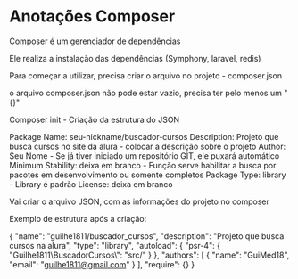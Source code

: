 # Anotações Composer

Composer é um gerenciador de dependências

Ele realiza a instalação das dependências (Symphony, laravel, redis)

Para começar a utilizar, precisa criar o arquivo no projeto - composer.json

o arquivo composer.json não pode estar vazio, precisa ter pelo menos um "{}"

Composer init - Criação da estrutura do JSON

Package Name: seu-nickname/buscador-cursos
Description: Projeto que busca cursos no site da alura - colocar a descrição sobre o projeto
Author: Seu Nome - Se já tiver iniciado um repositório GIT, ele puxará automático
Minimum Stability: deixa em branco - Função serve habilitar a busca por pacotes em desenvolvimento ou somente completos
Package Type: library - Library é padrão
License: deixa em branco


Vai criar o arquivo JSON, com as informações do projeto no composer

Exemplo de estrutura após a criação:


{
    "name": "guilhe1811/buscador_cursos",
    "description": "Projeto que busca cursos na alura",
    "type": "library",
    "autoload": {
        "psr-4": {
            "Guilhe1811\\BuscadorCursos\\": "src/"
        }
    },
    "authors": [
        {
            "name": "GuiMed18",
            "email": "guilhe1811@gmail.com"
        }
    ],
    "require": {}
}
